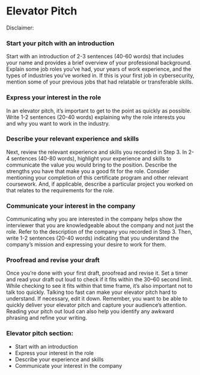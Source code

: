 # Elevator Pitch

Disclaimer:

### Start your pitch with an introduction
Start with an introduction of 2-3 sentences (40-60 words) that includes your name and provides a brief overview of your professional background. 
Explain some job roles you’ve had, your years of work experience, and the types of industries you’ve worked in. 
If this is your first job in cybersecurity, mention some of your previous jobs that had relatable or transferable skills.

### Express your interest in the role
In an elevator pitch, it’s important to get to the point as quickly as possible. 
Write 1-2 sentences (20-40 words) explaining why the role interests you and why you want to work in the industry.

### Describe your relevant experience and skills
Next, review the relevant experience and skills you recorded in Step 3. 
In 2-4 sentences (40-80 words), highlight your experience and skills to communicate the value you would bring to the position. 
Describe the strengths you have that make you a good fit for the role. 
Consider mentioning your completion of this certificate program and other relevant coursework. 
And, if applicable, describe a particular project you worked on that relates to the requirements for the role.

### Communicate your interest in the company
Communicating why you are interested in the company helps show the interviewer that you are knowledgeable about the company and not just the role. 
Refer to the description of the company you recorded in Step 3. 
Then, write 1-2 sentences (20-40 words) indicating that you understand the company’s mission and expressing your desire to work for them.

### Proofread and revise your draft
Once you’re done with your first draft, proofread and revise it. 
Set a timer and read your draft out loud to check if it fits within the 30–60 second limit. 
While checking to see it fits within that time frame, it’s also important not to talk too quickly. 
Talking too fast can make your elevator pitch hard to understand. If necessary,  edit it down. 
Remember, you want to be able to quickly deliver your elevator pitch and capture your audience’s attention. 
Reading your pitch out loud can also help you identify any awkward phrasing and refine your writing.

### Elevator pitch section:
- Start with an introduction
- Express your interest in the role
- Describe your experience and skills
- Communicate your interest in the company
